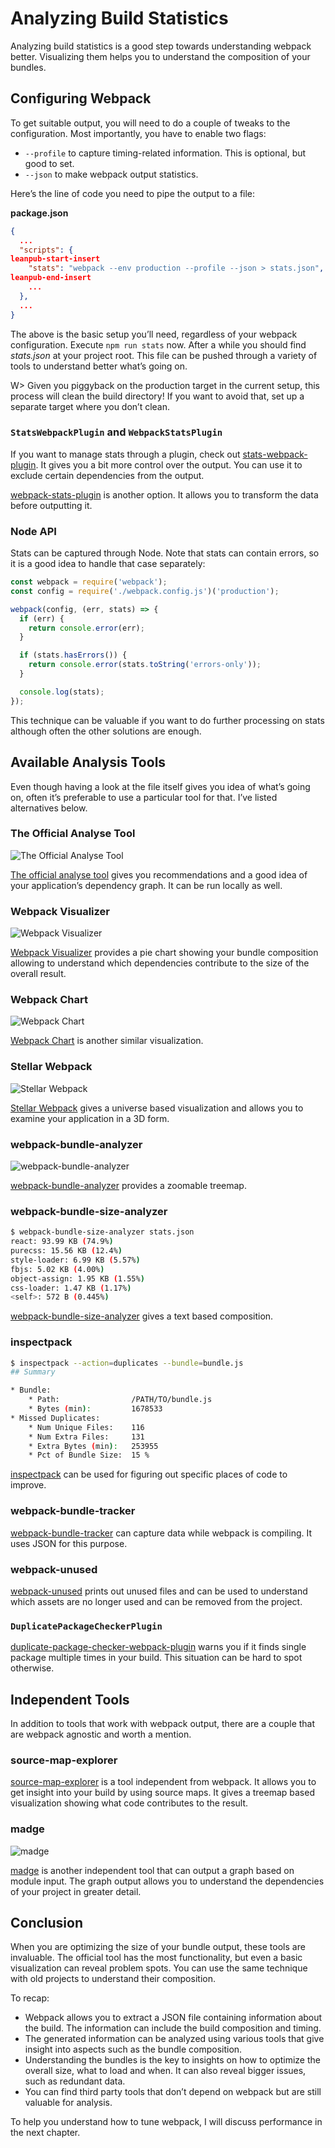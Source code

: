 # Analyzing Build Statistics

Analyzing build statistics is a good step towards understanding webpack better. Visualizing them helps you to understand the composition of your bundles.

## Configuring Webpack

To get suitable output, you will need to do a couple of tweaks to the configuration. Most importantly, you have to enable two flags:

* `--profile` to capture timing-related information. This is optional, but good to set.
* `--json` to make webpack output statistics.

Here’s the line of code you need to pipe the output to a file:

**package.json**

```json
{
  ...
  "scripts": {
leanpub-start-insert
    "stats": "webpack --env production --profile --json > stats.json",
leanpub-end-insert
    ...
  },
  ...
}
```

The above is the basic setup you’ll need, regardless of your webpack configuration. Execute `npm run stats` now. After a while you should find *stats.json* at your project root. This file can be pushed through a variety of tools to understand better what’s going on.

W> Given you piggyback on the production target in the current setup, this process will clean the build directory! If you want to avoid that, set up a separate target where you don’t clean.

### `StatsWebpackPlugin` and `WebpackStatsPlugin`

If you want to manage stats through a plugin, check out [stats-webpack-plugin](https://www.npmjs.com/package/stats-webpack-plugin). It gives you a bit more control over the output. You can use it to exclude certain dependencies from the output.

[webpack-stats-plugin](https://www.npmjs.com/package/webpack-stats-plugin) is another option. It allows you to transform the data before outputting it.

### Node API

Stats can be captured through Node. Note that stats can contain errors, so it is a good idea to handle that case separately:

```javascript
const webpack = require('webpack');
const config = require('./webpack.config.js')('production');

webpack(config, (err, stats) => {
  if (err) {
    return console.error(err);
  }

  if (stats.hasErrors()) {
    return console.error(stats.toString('errors-only'));
  }

  console.log(stats);
});
```

This technique can be valuable if you want to do further processing on stats although often the other solutions are enough.

## Available Analysis Tools

Even though having a look at the file itself gives you idea of what’s going on, often it’s preferable to use a particular tool for that. I’ve listed alternatives below.

### The Official Analyse Tool

![The Official Analyse Tool](images/analyse.png)

[The official analyse tool](https://github.com/webpack/analyse) gives you recommendations and a good idea of your application’s dependency graph. It can be run locally as well.

### Webpack Visualizer

![Webpack Visualizer](images/webpack-visualizer.png)

[Webpack Visualizer](https://chrisbateman.github.io/webpack-visualizer/) provides a pie chart showing your bundle composition allowing to understand which dependencies contribute to the size of the overall result.

### Webpack Chart

![Webpack Chart](images/webpack-chart.png)

[Webpack Chart](https://alexkuz.github.io/webpack-chart/) is another similar visualization.

### Stellar Webpack

![Stellar Webpack](images/stellar-webpack.jpg)

[Stellar Webpack](https://alexkuz.github.io/stellar-webpack/) gives a universe based visualization and allows you to examine your application in a 3D form.

### webpack-bundle-analyzer

![webpack-bundle-analyzer](images/webpack-bundle-analyzer.jpg)

[webpack-bundle-analyzer](https://www.npmjs.com/package/webpack-bundle-analyzer) provides a zoomable treemap.

### webpack-bundle-size-analyzer

```bash
$ webpack-bundle-size-analyzer stats.json
react: 93.99 KB (74.9%)
purecss: 15.56 KB (12.4%)
style-loader: 6.99 KB (5.57%)
fbjs: 5.02 KB (4.00%)
object-assign: 1.95 KB (1.55%)
css-loader: 1.47 KB (1.17%)
<self>: 572 B (0.445%)
```

[webpack-bundle-size-analyzer](https://www.npmjs.com/package/webpack-bundle-size-analyzer) gives a text based composition.

### inspectpack

```bash
$ inspectpack --action=duplicates --bundle=bundle.js
## Summary

* Bundle:
    * Path:                /PATH/TO/bundle.js
    * Bytes (min):         1678533
* Missed Duplicates:
    * Num Unique Files:    116
    * Num Extra Files:     131
    * Extra Bytes (min):   253955
    * Pct of Bundle Size:  15 %
```

[inspectpack](https://www.npmjs.com/package/inspectpack) can be used for figuring out specific places of code to improve.

### webpack-bundle-tracker

[webpack-bundle-tracker](https://www.npmjs.com/package/webpack-bundle-tracker) can capture data while webpack is compiling. It uses JSON for this purpose.

### webpack-unused

[webpack-unused](https://www.npmjs.com/package/webpack-unused) prints out unused files and can be used to understand which assets are no longer used and can be removed from the project.

### `DuplicatePackageCheckerPlugin`

[duplicate-package-checker-webpack-plugin](https://www.npmjs.com/package/duplicate-package-checker-webpack-plugin) warns you if it finds single package multiple times in your build. This situation can be hard to spot otherwise.

## Independent Tools

In addition to tools that work with webpack output, there are a couple that are webpack agnostic and worth a mention.

### source-map-explorer

[source-map-explorer](https://www.npmjs.com/package/source-map-explorer) is a tool independent from webpack. It allows you to get insight into your build by using source maps. It gives a treemap based visualization showing what code contributes to the result.

### madge

![madge](images/madge.png)

[madge](https://www.npmjs.com/package/madge) is another independent tool that can output a graph based on module input. The graph output allows you to understand the dependencies of your project in greater detail.

## Conclusion

When you are optimizing the size of your bundle output, these tools are invaluable. The official tool has the most functionality, but even a basic visualization can reveal problem spots. You can use the same technique with old projects to understand their composition.

To recap:

* Webpack allows you to extract a JSON file containing information about the build. The information can include the build composition and timing.
* The generated information can be analyzed using various tools that give insight into aspects such as the bundle composition.
* Understanding the bundles is the key to insights on how to optimize the overall size, what to load and when. It can also reveal bigger issues, such as redundant data.
* You can find third party tools that don’t depend on webpack but are still valuable for analysis.

To help you understand how to tune webpack, I will discuss performance in the next chapter.
